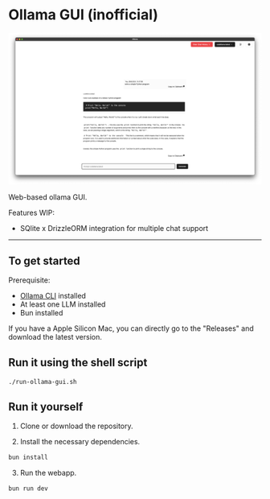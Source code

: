 # Ollama GUI (inofficial)

![Interface](/screenshots/Interface.png)

Web-based ollama GUI.

Features WIP:

- SQlite x DrizzleORM integration for multiple chat support

---

## To get started

Prerequisite:

- [Ollama CLI](https://ollama.com/) installed
- At least one LLM installed
- Bun installed

If you have a Apple Silicon Mac, you can directly go to the "Releases" and download the latest version.

## Run it using the shell script

```shell
./run-ollama-gui.sh
```

## Run it yourself

1. Clone or download the repository.

2. Install the necessary dependencies.

```bash
bun install
```

3. Run the webapp.

```
bun run dev
```

